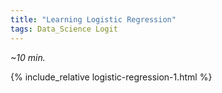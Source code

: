 ```yaml
---
title: "Learning Logistic Regression"  
tags: Data_Science Logit
---
```


*~10 min.*

{% include_relative logistic-regression-1.html %}

